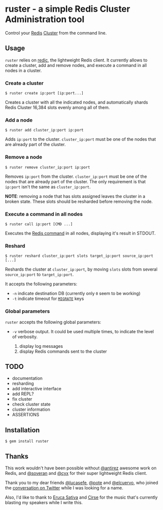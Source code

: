 # ruster - a simple Redis Cluster Administration tool

Control your [Redis][redis] [Cluster][redis-cluster] from the command
line.

## Usage

`ruster` relies on [redic][redic], the lightweight Redis client. It
currently allows to create a cluster, add and remove nodes, and
execute a command in all nodes in a cluster.

### Create a cluster

```
$ ruster create ip:port [ip:port...]
```

Creates a cluster with all the indicated nodes, and automatically
shards Redis Cluster 16,384 slots evenly among all of them.

### Add a node

```
$ ruster add cluster_ip:port ip:port
```

Adds `ip:port` to the cluster. `cluster_ip:port` must be one of the
nodes that are already part of the cluster.

### Remove a node

```
$ ruster remove cluster_ip:port ip:port
```

Removes `ip:port` from the cluster. `cluster_ip:port` must be one of the
nodes that are already part of the cluster. The only requirement is
that `ip:port` isn't the same as `cluster_ip:port`.

**NOTE**: removing a node that has slots assigned leaves the cluster
in a broken state. These slots should be resharded before removing the
node.

### Execute a command in all nodes

```
$ ruster call ip:port [CMD ...]
```

Executes the [Redis command][redis-commands] in all nodes, displaying
it's result in STDOUT.

### Reshard

```
$ ruster reshard cluster_ip:port slots target_ip:port source_ip:port [...]
```

Reshards the cluster at `cluster_ip:port`, by moving `slots` slots
from several `source_ip:port` to `target_ip:port`.

It accepts the following parameters:

* `-n` indicate destination DB (currently only `0` seem to be working)
* `-t` indicate timeout for [`MIGRATE`][migrate] keys

[migrate]: http://redis.io/commands/migrate

### Global parameters

`ruster` accepts the following global parameters:

* `-v` verbose output. It could be used multiple times, to indicate
  the level of verbosity.

  1. display log messages
  1. display Redis commands sent to the cluster

## TODO

* documentation
* resharding
* add interactive interface
* add REPL?
* fix cluster
* check cluster state
* cluster information
* ASSERTIONS

## Installation

```
$ gem install ruster
```

## Thanks

This work wouldn't have been possible without [@antirez][@antirez]
awesome work on Redis, and [@soveran][@soveran] and [@cyx][@cyx] for
their super lightweight Redis client.

Thank you to my dear friends [@lucasefe][@lucasefe], [@pote][@pote]
and [@elcuervo][@cuerbot], who joined the
[conversation on Twitter][nameme] while I was looking for a name.

Also, I'd like to thank to [Eruca Sativa][eruca] and [Cirse][cirse]
for the music that's currently blasting my speakers while I write
this.

[redis]: http://redis.io/
[redis-cluster]: http://redis.io/topics/cluster-tutorial
[redic]: https://github.com/amakawa/redic
[@antirez]: https://twitter.com/antirez
[@soveran]: https://twitter.com/soveran
[@cyx]: https://twitter.com/cyx
[eruca]: https://twitter.com/ErucaSativa
[cirse]: https://twitter.com/cirsemusic
[redis-commands]: http://redis.io/commands
[@cuerbot]: https://twitter.com/cuerbot
[@pote]: https://twitter.com/poteland
[@lucasefe]: https://twitter.com/lucasefe
[nameme]: https://twitter.com/inkel/status/444638064393326592

